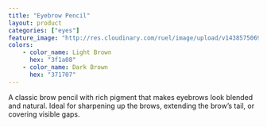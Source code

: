 ```yaml
---
title: "Eyebrow Pencil"
layout: product
categories: ["eyes"]
feature_image: "http://res.cloudinary.com/ruel/image/upload/v1438575069/fs/Eyebrow_Pencil_P1016149.jpg"
colors:
    - color_name: Light Brown
      hex: "3f1a08"
    - color_name: Dark Brown
      hex: "371707"
---
```

A classic brow pencil with rich pigment that makes eyebrows look blended and natural. Ideal for sharpening up the brows, extending the brow’s tail, or covering visible gaps.